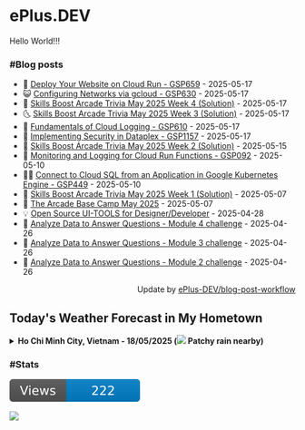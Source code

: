 # ePlus.DEV

Hello World!!!

### #Blog posts

- 🧰 [Deploy Your Website on Cloud Run - GSP659](https://eplus.dev/deploy-your-website-on-cloud-run-gsp659) - 2025-05-17 
- 😺 [Configuring Networks via gcloud - GSP630](https://eplus.dev/configuring-networks-via-gcloud-gsp630) - 2025-05-17 
- 🗽 [Skills Boost Arcade Trivia May 2025 Week 4 &lpar;Solution&rpar;](https://eplus.dev/skills-boost-arcade-trivia-may-2025-week-4-solution) - 2025-05-17 
- 🌜 [Skills Boost Arcade Trivia May 2025 Week 3 &lpar;Solution&rpar;](https://eplus.dev/skills-boost-arcade-trivia-may-2025-week-3-solution) - 2025-05-17 
- 📝 [Fundamentals of Cloud Logging - GSP610](https://eplus.dev/fundamentals-of-cloud-logging-gsp610) - 2025-05-17 
- 🚀 [Implementing Security in Dataplex - GSP1157](https://eplus.dev/implementing-security-in-dataplex-gsp1157) - 2025-05-17 
- 💼 [Skills Boost Arcade Trivia May 2025 Week 2 &lpar;Solution&rpar;](https://eplus.dev/skills-boost-arcade-trivia-may-2025-week-2-solution) - 2025-05-15 
- 🦣 [Monitoring and Logging for Cloud Run Functions - GSP092](https://eplus.dev/monitoring-and-logging-for-cloud-run-functions-gsp092) - 2025-05-10 
- 👨‍🏫 [Connect to Cloud SQL from an Application in Google Kubernetes Engine - GSP449](https://eplus.dev/connect-to-cloud-sql-from-an-application-in-google-kubernetes-engine-gsp449) - 2025-05-10 
- 🔭 [Skills Boost Arcade Trivia May 2025 Week 1 &lpar;Solution&rpar;](https://eplus.dev/skills-boost-arcade-trivia-may-2025-week-1-solution) - 2025-05-07 
- 🤡 [The Arcade Base Camp May 2025](https://eplus.dev/the-arcade-base-camp-may-2025) - 2025-05-07 
- 💡 [Open Source UI-TOOLS for Designer/Developer](https://eplus.dev/open-source-ui-tools-for-designer-developer) - 2025-04-28 
- 🦣 [Analyze Data to Answer Questions - Module 4 challenge](https://eplus.dev/analyze-data-to-answer-questions-module-4-challenge) - 2025-04-26 
- 💪 [Analyze Data to Answer Questions - Module 3 challenge](https://eplus.dev/analyze-data-to-answer-questions-module-3-challenge) - 2025-04-26 
- 🤡 [Analyze Data to Answer Questions - Module 2 challenge](https://eplus.dev/analyze-data-to-answer-questions-module-2-challenge) - 2025-04-26 


<div align="right">
    Update by <a target="_blank" href="https://github.com/ePlus-DEV/blog-post-workflow">ePlus-DEV/blog-post-workflow</a>
</div>


## Today's Weather Forecast in My Hometown



<details>
    <summary><b>Ho Chi Minh City, Vietnam - 18/05/2025 (<img src="https://cdn.weatherapi.com/weather/64x64/day/176.png" width="25" /> Patchy rain nearby)</b>
    </summary>

    
<table>
    <tr>
        <th>Hour</th>
        <td>00:00</td><td>01:00</td><td>02:00</td><td>03:00</td><td>04:00</td><td>05:00</td><td>06:00</td><td>07:00</td><td>08:00</td><td>09:00</td><td>10:00</td><td>11:00</td><td>12:00</td><td>13:00</td><td>14:00</td><td>15:00</td><td>16:00</td><td>17:00</td><td>18:00</td><td>19:00</td><td>20:00</td><td>21:00</td><td>22:00</td><td>23:00</td>
    </tr>
    <tr>
        <th>Weather</th>
        <td><img src="https://cdn.weatherapi.com/weather/64x64/night/116.png"></img></td><td><img src="https://cdn.weatherapi.com/weather/64x64/night/116.png"></img></td><td><img src="https://cdn.weatherapi.com/weather/64x64/night/116.png"></img></td><td><img src="https://cdn.weatherapi.com/weather/64x64/night/116.png"></img></td><td><img src="https://cdn.weatherapi.com/weather/64x64/night/113.png"></img></td><td><img src="https://cdn.weatherapi.com/weather/64x64/night/116.png"></img></td><td><img src="https://cdn.weatherapi.com/weather/64x64/day/116.png"></img></td><td><img src="https://cdn.weatherapi.com/weather/64x64/day/116.png"></img></td><td><img src="https://cdn.weatherapi.com/weather/64x64/day/263.png"></img></td><td><img src="https://cdn.weatherapi.com/weather/64x64/day/353.png"></img></td><td><img src="https://cdn.weatherapi.com/weather/64x64/day/176.png"></img></td><td><img src="https://cdn.weatherapi.com/weather/64x64/day/176.png"></img></td><td><img src="https://cdn.weatherapi.com/weather/64x64/day/176.png"></img></td><td><img src="https://cdn.weatherapi.com/weather/64x64/day/116.png"></img></td><td><img src="https://cdn.weatherapi.com/weather/64x64/day/119.png"></img></td><td><img src="https://cdn.weatherapi.com/weather/64x64/day/116.png"></img></td><td><img src="https://cdn.weatherapi.com/weather/64x64/day/113.png"></img></td><td><img src="https://cdn.weatherapi.com/weather/64x64/day/116.png"></img></td><td><img src="https://cdn.weatherapi.com/weather/64x64/day/113.png"></img></td><td><img src="https://cdn.weatherapi.com/weather/64x64/night/176.png"></img></td><td><img src="https://cdn.weatherapi.com/weather/64x64/night/116.png"></img></td><td><img src="https://cdn.weatherapi.com/weather/64x64/night/113.png"></img></td><td><img src="https://cdn.weatherapi.com/weather/64x64/night/113.png"></img></td><td><img src="https://cdn.weatherapi.com/weather/64x64/night/116.png"></img></td>
    </tr>
    <tr>
        <th>Condition</th>
        <td width="200px">Partly Cloudy </td><td width="200px">Partly Cloudy </td><td width="200px">Partly Cloudy </td><td width="200px">Partly Cloudy </td><td width="200px">Clear </td><td width="200px">Partly Cloudy </td><td width="200px">Partly Cloudy </td><td width="200px">Partly Cloudy </td><td width="200px">Patchy light drizzle</td><td width="200px">Light rain shower</td><td width="200px">Patchy rain nearby</td><td width="200px">Patchy rain nearby</td><td width="200px">Patchy rain nearby</td><td width="200px">Partly Cloudy </td><td width="200px">Cloudy </td><td width="200px">Partly Cloudy </td><td width="200px">Sunny</td><td width="200px">Partly Cloudy </td><td width="200px">Sunny</td><td width="200px">Patchy rain nearby</td><td width="200px">Partly Cloudy </td><td width="200px">Clear </td><td width="200px">Clear </td><td width="200px">Partly Cloudy </td>
    </tr>
    <tr>
        <th>Temperature</th>
        <td>29.1 °C</td><td>29.4 °C</td><td>28.6 °C</td><td>28.3 °C</td><td>28.2 °C</td><td>28 °C</td><td>28.1 °C</td><td>29.4 °C</td><td>31.1 °C</td><td>32.5 °C</td><td>34.2 °C</td><td>35.4 °C</td><td>35.1 °C</td><td>34.2 °C</td><td>34 °C</td><td>33.1 °C</td><td>32.6 °C</td><td>32 °C</td><td>30.6 °C</td><td>29.6 °C</td><td>29.3 °C</td><td>29.1 °C</td><td>28.9 °C</td><td>28.6 °C</td>
    </tr>
    <tr>
        <th>Wind</th>
        <td>13.3 kph</td><td>13.3 kph</td><td>13.7 kph</td><td>13.3 kph</td><td>11.9 kph</td><td>10.1 kph</td><td>8.3 kph</td><td>11.9 kph</td><td>14 kph</td><td>13.7 kph</td><td>12.6 kph</td><td>12.2 kph</td><td>13.7 kph</td><td>13.7 kph</td><td>14.8 kph</td><td>15.1 kph</td><td>16.9 kph</td><td>17.6 kph</td><td>18 kph</td><td>16.9 kph</td><td>16.2 kph</td><td>14.8 kph</td><td>14 kph</td><td>13 kph</td>
    </tr>
</table>


<div align="right">
    Updated at: 2025-05-17T18:35:43Z - by <a target="_blank"
        href="https://github.com/ePlus-DEV/weather-forecast">ePlus-DEV/weather-forecast</a>
</div>
</details>


### #Stats

[![Image of counter](https://github.com/ePlus-DEV/view-counter/blob/main/svg/685088620/badge.svg)](https://github.com/ePlus-DEV/view-counter/blob/main/readme/685088620/week.md)

![](https://komarev.com/ghpvc/?username=ePlus-DEV&style=for-the-badge)
